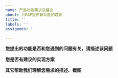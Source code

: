 ```yaml
---
name: 产品功能需求及建议
about: 为RAP提供新功能的建议
title: ''
labels: ''
assignees: ''

---
```


**您提出的功能是否和您遇到的问题有关，请描述该问题**


**您是否有建议的实现方案**


**其它帮助我们理解您需求的描述、截图**
